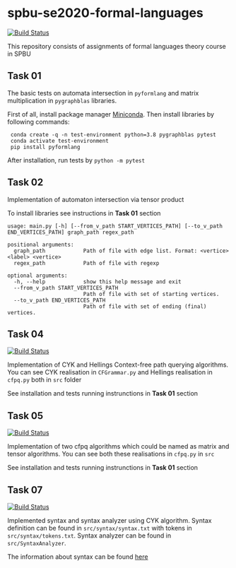 # spbu-se2020-formal-languages
[![Build Status](https://travis-ci.com/KanashinDmitry/spbu-se2020-formal-languages.svg?branch=master)](https://travis-ci.com/KanashinDmitry/spbu-se2020-formal-languages)

This repository consists of assignments of formal languages theory course in SPBU

## Task 01 

The basic tests on automata intersection in ```pyformlang``` and matrix multiplication in ```pygraphblas``` libraries. 

First of all, install package manager [Miniconda](https://docs.conda.io/en/latest/miniconda.html "Miniconda installation"). Then install libraries by following commands:
 ```
  conda create -q -n test-environment python=3.8 pygraphblas pytest
  conda activate test-environment
  pip install pyformlang 
 ```

After installation, run tests by ```python -m pytest``` 

## Task 02

Implementation of automaton intersection via tensor product

To install libraries see instructions in <strong>Task 01</strong> section

```
usage: main.py [-h] [--from_v_path START_VERTICES_PATH] [--to_v_path END_VERTICES_PATH] graph_path regex_path

positional arguments:
  graph_path            Path of file with edge list. Format: <vertice> <label> <vertice>
  regex_path            Path of file with regexp

optional arguments:
  -h, --help            show this help message and exit
  --from_v_path START_VERTICES_PATH
                        Path of file with set of starting vertices.
  --to_v_path END_VERTICES_PATH
                        Path of file with set of ending (final) vertices.
```

## Task 04
[![Build Status](https://travis-ci.com/KanashinDmitry/spbu-se2020-formal-languages.svg?branch=Task04)](https://travis-ci.com/KanashinDmitry/spbu-se2020-formal-languages)

Implementation of CYK and Hellings Context-free path querying algorithms.
You can see CYK realisation in `CFGrammar.py` and Hellings realisation in `cfpq.py` both in `src` folder

See installation and tests running instrunctions in <strong>Task 01</strong> section

## Task 05
[![Build Status](https://travis-ci.com/KanashinDmitry/spbu-se2020-formal-languages.svg?branch=Task05)](https://travis-ci.com/KanashinDmitry/spbu-se2020-formal-languages)

Implementation of two cfpq algorithms which could be named as matrix and tensor algorithms.
You can see both these realisations in `cfpq.py` in `src`

See installation and tests running instrunctions in <strong>Task 01</strong> section

## Task 07
[![Build Status](https://travis-ci.com/KanashinDmitry/spbu-se2020-formal-languages.svg?branch=Task07)](https://travis-ci.com/KanashinDmitry/spbu-se2020-formal-languages)

Implemented syntax and syntax analyzer using CYK algorithm. 
Syntax definition can be found in `src/syntax/syntax.txt` with tokens in `src/syntax/tokens.txt`.
Syntax analyzer can be found in `src/SyntaxAnalyzer`.

The information about syntax can be found [here](src/syntax/README.md)